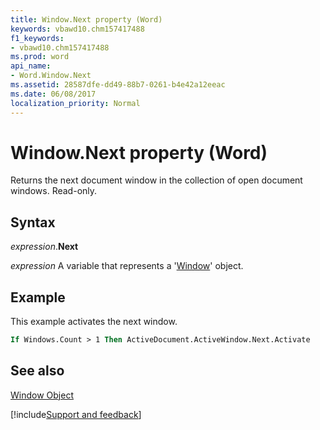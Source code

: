 ```yaml
---
title: Window.Next property (Word)
keywords: vbawd10.chm157417488
f1_keywords:
- vbawd10.chm157417488
ms.prod: word
api_name:
- Word.Window.Next
ms.assetid: 28587dfe-dd49-88b7-0261-b4e42a12eeac
ms.date: 06/08/2017
localization_priority: Normal
---
```



# Window.Next property (Word)

Returns the next document window in the collection of open document windows. Read-only.


## Syntax

_expression_.**Next**

 _expression_ A variable that represents a '[Window](Word.Window.md)' object.


## Example

This example activates the next window.


```vb
If Windows.Count > 1 Then ActiveDocument.ActiveWindow.Next.Activate
```


## See also


[Window Object](Word.Window.md)

[!include[Support and feedback](~/includes/feedback-boilerplate.md)]